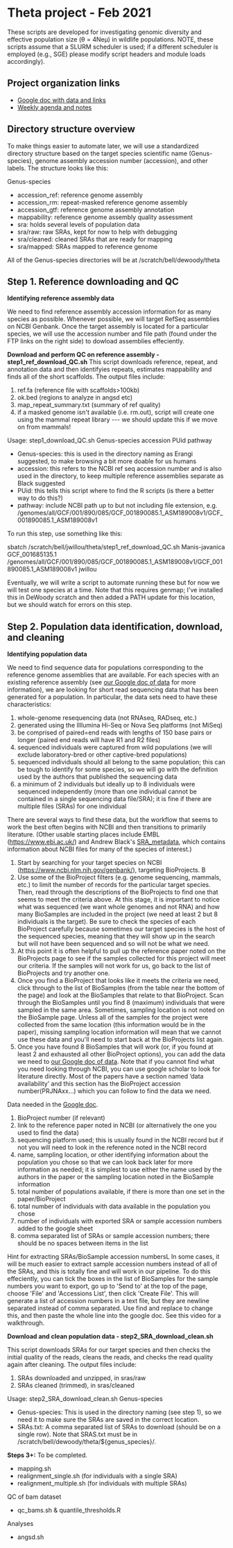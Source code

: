 # Theta project - Feb 2021

These scripts are developed for investigating genomic diversity and effective population size (θ = 4Neμ) in wildlife populations. NOTE, these scripts assume that a SLURM scheduler is used; if a different scheduler is employed (e.g., SGE) please modify script headers and module loads accordingly).

## Project organization links
- [Google doc with data and links](https://docs.google.com/spreadsheets/d/1u9Zxzcms1DdeV0k8qyJpFboO81r1Uvl8udIt8PRjUSk/edit#gid=235995469)
- [Weekly agenda and notes](https://docs.google.com/document/d/1vyvKtTTdbAaev23nXTlfw-awJjivq9ENdmS1YWzZW4I/) 

## Directory structure overview

To make things easier to automate later, we will use a standardized directory structure based on the target species scientific name (Genus-species), genome assembly accession number (accession), and other labels. The structure looks like this:

Genus-species
- accession_ref: reference genome assembly
- accession_rm: repeat-masked reference genome assembly
- accession_gtf: reference genome assembly annotation
- mappability: reference genome assembly quality assessment
- sra: holds several levels of population data
- sra/raw: raw SRAs, kept for now to help with debugging
- sra/cleaned: cleaned SRAs that are ready for mapping
- sra/mapped: SRAs mapped to reference genome

All of the Genus-species directories will be at /scratch/bell/dewoody/theta

## Step 1. Reference downloading and QC
**Identifying reference assembly data**

We need to find reference assembly accession information for as many species as possible. Whenever possible, we will target RefSeq assemblies on NCBI Genbank. Once the target assembly is located for a particular species, we will use the accession number and file path (found under the FTP links on the right side) to dowload assemblies effeciently.

**Download and perform QC on reference assembly - step1_ref_download_QC.sh**
This script downloads reference, repeat, and annotation data and then identifyies repeats, estimates mappability and finds all of the short scaffolds. The output files include: 	
1. ref.fa (reference file with scaffolds>100kb)							
2. ok.bed (regions to analyze in angsd etc)		
3. map_repeat_summary.txt (summary of ref quality)							
4. if a masked genome isn't available (i.e. rm.out), script will create one using the mammal repeat library --- we should update this if we move on from mammals!

Usage: step1_download_QC.sh Genus-species accession PUid pathway
- Genus-species: this is used in the directory naming as Erangi suggested, to make browsing  a bit more doable for us humans
- accession: this refers to the NCBI ref seq accession number and is also used in the directory, to keep multiple reference assemblies separate as Black suggested
- PUid: this tells this script where to find the R scripts (is there a better way to do this?)
- pathway: include NCBI path up to but not including file extension, e.g. /genomes/all/GCF/001/890/085/GCF_001890085.1_ASM189008v1/GCF_001890085.1_ASM189008v1

To run this step, use something like this:

sbatch /scratch/bell/jwillou/theta/step1_ref_download_QC.sh Manis-javanica GCF_001685135.1 /genomes/all/GCF/001/890/085/GCF_001890085.1_ASM189008v1/GCF_001890085.1_ASM189008v1 jwillou

Eventually, we will write a script to automate running these but for now we will test one species at a time. Note that this requires genmap; I've installed this in DeWoody scratch and then added a PATH update for this location, but we should watch for errors on this step.


## Step 2. Population data identification, download, and cleaning
**Identifying population data**

We need to find sequence data for populations corresponding to the reference genome assemblies that are available. For each species with an existing reference assembly (see [our Google doc of data](https://docs.google.com/spreadsheets/d/1u9Zxzcms1DdeV0k8qyJpFboO81r1Uvl8udIt8PRjUSk/edit#gid=235995469) for more information), we are looking for short read sequencing data that has been generated for a population. In particular, the data sets need to have these characteristics:

1. whole-genome resequencing data (not RNAseq, RADseq, etc.)
2. generated using the Illlumina Hi-Seq or Nova Seq platforms (not MiSeq) 
3. be comprised of paired=end reads with lengths of 150 base pairs or longer (paired end reads will  have R1 and R2 files)
4. sequenced individuals were captured from wild populations (we will exclude laboratory-bred or other captive-bred populations)
5. sequenced individuals should all belong to the same population; this can be tough to identify for some species, so we will go with the definition used by the authors that published the sequencing data
6. a minimum of 2 individuals but ideally up to 8 individuals were sequenced independently (more than one individual cannot be contained in a single sequencing data file/SRA); it is fine if there are  multiple files (SRAs) for one individual

There are several ways to find these data, but the workflow that seems to work the best often begins with NCBI and then transitions to primarily literature. (Other usable starting places include  EMBL (https://www.ebi.ac.uk/) and Andrew Black's [SRA_metadata](./SRA_metadata/), which contains information about NCBI files for many of the species of interest.)

1. Start by searching for your target species on NCBI (https://www.ncbi.nlm.nih.gov/genbank/), targeting BioProjects. B
2. Use some of the BioProject filters (e.g. genome sequencing, mammals, etc.) to limit the number of records for the particular target species. Then, read through the descriptions of the BioProjects to find one that seems to meet the criteria above. At this stage, it is important to notice what was sequenced (we want whole genomes and not RNA) and how many BioSamples are included in the project (we need at least 2 but 8 individuals is the target). Be sure to check the species of each BioProject carefully because sometimes our target species is the host of the sequenced species, meaning that they will show up in the search but will not have been sequenced and so will not be what we need. 
3. At this point it is often helpful to pull up the reference paper noted on the BioProjects page to see if the samples collected for this project will meet our criteria. If the samples will not work for us, go back to the list of BioProjects and try another one. 
4. Once you find a BioProject that looks like it meets the criteria we need, click through to the list of BioSamples (from the table near the bottom of the page) and look at the BioSamples that relate to that BioProject. Scan through the BioSamples until you find 8 (maximum) individuals that were sampled in the same area. Sometimes, sampling location is not noted on the BioSample page. Unless all of the samples for the project were collected from the same location (this information would be in the paper), missing sampling location information will mean that we cannot use these data and you'll need to start back at the BioProjects list again.
5. Once you have found 8 BioSamples that will work (or, if you found at least 2 and exhausted all other BioProject options), you can add the data we need to [our Google doc of data](https://docs.google.com/spreadsheets/d/1u9Zxzcms1DdeV0k8qyJpFboO81r1Uvl8udIt8PRjUSk/edit#gid=235995469). Note that if you cannot find what you need looking through NCBI, you can use google scholar to look for literature directly. Most of the papers have a section named ‘data availability’ and this section has the BioProject accession number(PRJNAxx…) which you can follow to find the data we need. 

Data needed in the [Google doc](https://docs.google.com/spreadsheets/d/1u9Zxzcms1DdeV0k8qyJpFboO81r1Uvl8udIt8PRjUSk/edit#gid=235995469). 

1. BioProject number (if relevant)
2. link to the reference paper noted in NCBI (or alternatively the one you used to find the data)
3. sequencing platform used; this is usually found in the NCBI record but if not you will need to look in the reference noted in the NCBI record
5. name, sampling location, or other identifying information about the population you chose so that we can look back later for more information as needed; it is simplest to use either the name used by the authors in the paper or the sampling location noted in the BioSample information
6. total number of populations available, if there is more than one set in the paper/BioProject
7. total number of individuals with data available in the population you chose
8. number of individuals with exported SRA or sample accession numbers added to the google sheet
9. comma separated list of SRAs or sample accession numbers; there should be no spaces between items in the list

Hint for extracting SRAs/BioSample accession numbersL In some cases, it will be much easier to extract sample accession numbers instead of all of the SRAs, and this is totally fine and will work in our pipeline. To do this effeciently, you can tick the boxes in the list of BioSamples for the sample numbers you want to export, go up to 'Send to' at the top of the page, choose 'File' and 'Accessions List', then click 'Create File'. This will generate a list of accession numbers in a text file, but they are newline separated instead of comma separated. Use find and replace to change this, and then paste the whole line into the google doc. See this video for a walkthrough.

**Download and clean population data - step2_SRA_download_clean.sh**

This script downloads SRAs for our target species and then checks the initial quality of the reads, cleans the reads, and checks the read quality again after cleaning. The output files include:
1. SRAs downloaded and unzipped, in sras/raw
2. SRAs cleaned (trimmed), in sras/cleaned

Usage: step2_SRA_download_clean.sh Genus-species 
- Genus-species: This is used in the directory naming (see step 1), so we need it to make sure the SRAs are saved in the correct location.
- SRAs.txt: A comma separated list of SRAs to download (should be on a single row). Note that SRAS.txt must be in /scratch/bell/dewoody/theta/${genus_species}/.


**Steps 3+:** To be completed.
- mapping.sh
- realignment_single.sh (for individuals with a single SRA)
- realignment_multiple.sh (for individuals with multiple SRAs)

QC of bam dataset
- qc_bams.sh & quantile_thresholds.R

Analyses
- angsd.sh

